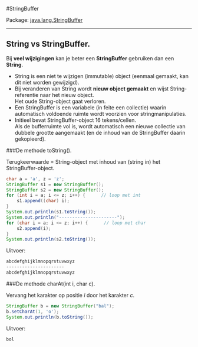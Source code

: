 #StringBuffer

Package: [java.lang.StringBuffer](http://docs.oracle.com/javase/7/docs/api/java/lang/StringBuffer.html)

---

## String vs StringBuffer.

Bij **veel wijzigingen** kan je beter  een **StringBuffer** gebruiken dan een **String**.

- String is een niet te wijzigen (immutable) object (eenmaal gemaakt, kan dit niet worden gewijzigd).
- Bij veranderen van String wordt **nieuw object gemaakt** en wijst String-referentie naar het nieuw object.  
  Het oude String-object gaat verloren.
- Een StringBuffer is een variabele (in feite een collectie) waarin automatisch voldoende ruimte wordt voorzien voor stringmanipulaties.
- Initieel bevat StringBuffer-object 16 tekens/cellen.  
Als de bufferruimte vol is, wordt automatisch een nieuwe collectie van dubbele grootte aangemaakt (en de inhoud van de StringBuffer daarin gekopieerd).  


###De methode toString().

Terugkeerwaarde = String-object met inhoud van (string in) het StringBuffer-object.

````java
char a = 'a', z = 'z';
StringBuffer s1 = new StringBuffer();
StringBuffer s2 = new StringBuffer();
for (int i = a; i <= z; i++) {      // loop met int
    s1.append((char) i);
}
System.out.println(s1.toString());
System.out.println("----------------------");
for (char i = a; i <= z; i++) {      // loop met char
    s2.append(i);
}
System.out.println(s2.toString());
````

Uitvoer: 

````java
abcdefghijklmnopqrstuvwxyz
----------------------
abcdefghijklmnopqrstuvwxyz
````

###De methode charAt(int i, char c).

Vervang het karakter op positie *i* door het karakter *c*.


````java
StringBuffer b = new StringBuffer("bal");
b.setCharAt(1, 'o');
System.out.println(b.toString());
````

Uitvoer: 

````java
bol
````